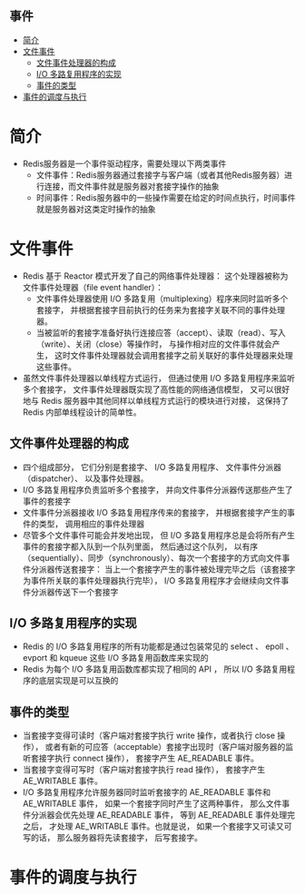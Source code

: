 事件
------------------------------

- [简介](#简介)
- [文件事件](#文件事件)
  - [文件事件处理器的构成](#文件事件处理器的构成)
  - [I/O 多路复用程序的实现](#io-多路复用程序的实现)
  - [事件的类型](#事件的类型)
- [事件的调度与执行](#事件的调度与执行)

# 简介

- Redis服务器是一个事件驱动程序，需要处理以下两类事件
  - 文件事件：Redis服务器通过套接字与客户端（或者其他Redis服务器）进行连接，而文件事件就是服务器对套接字操作的抽象
  - 时间事件：Redis服务器中的一些操作需要在给定的时间点执行，时间事件就是服务器对这类定时操作的抽象


# 文件事件

- Redis 基于 Reactor 模式开发了自己的网络事件处理器： 这个处理器被称为文件事件处理器（file event handler）：
  - 文件事件处理器使用 I/O 多路复用（multiplexing）程序来同时监听多个套接字， 并根据套接字目前执行的任务来为套接字关联不同的事件处理器。
  - 当被监听的套接字准备好执行连接应答（accept）、读取（read）、写入（write）、关闭（close）等操作时， 与操作相对应的文件事件就会产生， 这时文件事件处理器就会调用套接字之前关联好的事件处理器来处理这些事件。
- 虽然文件事件处理器以单线程方式运行， 但通过使用 I/O 多路复用程序来监听多个套接字， 文件事件处理器既实现了高性能的网络通信模型， 又可以很好地与 Redis 服务器中其他同样以单线程方式运行的模块进行对接， 这保持了 Redis 内部单线程设计的简单性。
  
## 文件事件处理器的构成
- 四个组成部分， 它们分别是套接字、 I/O 多路复用程序、 文件事件分派器（dispatcher）、 以及事件处理器。
- I/O 多路复用程序负责监听多个套接字， 并向文件事件分派器传送那些产生了事件的套接字
- 文件事件分派器接收 I/O 多路复用程序传来的套接字， 并根据套接字产生的事件的类型， 调用相应的事件处理器
- 尽管多个文件事件可能会并发地出现， 但 I/O 多路复用程序总是会将所有产生事件的套接字都入队到一个队列里面， 然后通过这个队列， 以有序（sequentially）、同步（synchronously）、每次一个套接字的方式向文件事件分派器传送套接字： 当上一个套接字产生的事件被处理完毕之后（该套接字为事件所关联的事件处理器执行完毕）， I/O 多路复用程序才会继续向文件事件分派器传送下一个套接字

## I/O 多路复用程序的实现

- Redis 的 I/O 多路复用程序的所有功能都是通过包装常见的 select 、 epoll 、 evport 和 kqueue 这些 I/O 多路复用函数库来实现的
- Redis 为每个 I/O 多路复用函数库都实现了相同的 API ， 所以 I/O 多路复用程序的底层实现是可以互换的

## 事件的类型
- 当套接字变得可读时（客户端对套接字执行 write 操作，或者执行 close 操作）， 或者有新的可应答（acceptable）套接字出现时（客户端对服务器的监听套接字执行 connect 操作）， 套接字产生 AE_READABLE 事件。
- 当套接字变得可写时（客户端对套接字执行 read 操作）， 套接字产生 AE_WRITABLE 事件。
- I/O 多路复用程序允许服务器同时监听套接字的 AE_READABLE 事件和 AE_WRITABLE 事件， 如果一个套接字同时产生了这两种事件， 那么文件事件分派器会优先处理 AE_READABLE 事件， 等到 AE_READABLE 事件处理完之后， 才处理 AE_WRITABLE 事件。也就是说， 如果一个套接字又可读又可写的话， 那么服务器将先读套接字， 后写套接字。


# 事件的调度与执行






